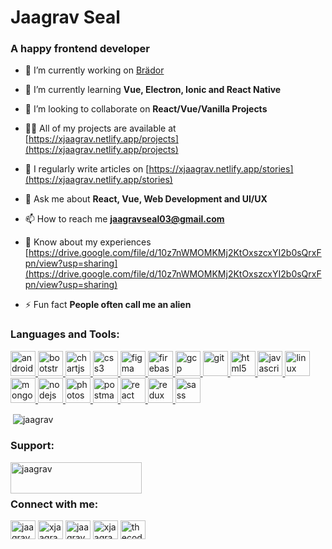 <h1 align="left">Jaagrav Seal</h1>
<h3 align="left">A happy frontend developer</h3>

- 🔭 I’m currently working on [Brädor](https://www.figma.com/file/AYsBsinUwBYtQpPwsTawbb/Brädor?node-id=0%3A1)

- 🌱 I’m currently learning **Vue, Electron, Ionic and React Native**

- 👯 I’m looking to collaborate on **React/Vue/Vanilla Projects**

- 👨‍💻 All of my projects are available at [https://xjaagrav.netlify.app/projects](https://xjaagrav.netlify.app/projects)

- 📝 I regularly write articles on [https://xjaagrav.netlify.app/stories](https://xjaagrav.netlify.app/stories)

- 💬 Ask me about **React, Vue, Web Development and UI/UX**

- 📫 How to reach me **jaagravseal03@gmail.com**

- 📄 Know about my experiences [https://drive.google.com/file/d/10z7nWMOMKMj2KtOxszcxYI2b0sQrxFpn/view?usp=sharing](https://drive.google.com/file/d/10z7nWMOMKMj2KtOxszcxYI2b0sQrxFpn/view?usp=sharing)

- ⚡ Fun fact **People often call me an alien**

<h3 align="left">Languages and Tools:</h3>
<p align="left"> <a href="https://developer.android.com" target="_blank"> <img src="https://devicons.github.io/devicon/devicon.git/icons/android/android-original-wordmark.svg" alt="android" width="40" height="40"/> </a> <a href="https://getbootstrap.com" target="_blank"> <img src="https://devicons.github.io/devicon/devicon.git/icons/bootstrap/bootstrap-plain.svg" alt="bootstrap" width="40" height="40"/> </a> <a href="https://www.chartjs.org" target="_blank"> <img src="https://www.chartjs.org/media/logo-title.svg" alt="chartjs" width="40" height="40"/> </a> <a href="https://www.w3schools.com/css/" target="_blank"> <img src="https://devicons.github.io/devicon/devicon.git/icons/css3/css3-original-wordmark.svg" alt="css3" width="40" height="40"/> </a> <a href="https://www.figma.com/" target="_blank"> <img src="https://www.vectorlogo.zone/logos/figma/figma-icon.svg" alt="figma" width="40" height="40"/> </a> <a href="https://firebase.google.com/" target="_blank"> <img src="https://www.vectorlogo.zone/logos/firebase/firebase-icon.svg" alt="firebase" width="40" height="40"/> </a> <a href="https://cloud.google.com" target="_blank"> <img src="https://www.vectorlogo.zone/logos/google_cloud/google_cloud-icon.svg" alt="gcp" width="40" height="40"/> </a> <a href="https://git-scm.com/" target="_blank"> <img src="https://www.vectorlogo.zone/logos/git-scm/git-scm-icon.svg" alt="git" width="40" height="40"/> </a> <a href="https://www.w3.org/html/" target="_blank"> <img src="https://devicons.github.io/devicon/devicon.git/icons/html5/html5-original-wordmark.svg" alt="html5" width="40" height="40"/> </a> <a href="https://developer.mozilla.org/en-US/docs/Web/JavaScript" target="_blank"> <img src="https://devicons.github.io/devicon/devicon.git/icons/javascript/javascript-original.svg" alt="javascript" width="40" height="40"/> </a> <a href="https://www.linux.org/" target="_blank"> <img src="https://devicons.github.io/devicon/devicon.git/icons/linux/linux-original.svg" alt="linux" width="40" height="40"/> </a> <a href="https://www.mongodb.com/" target="_blank"> <img src="https://devicons.github.io/devicon/devicon.git/icons/mongodb/mongodb-original-wordmark.svg" alt="mongodb" width="40" height="40"/> </a> <a href="https://nodejs.org" target="_blank"> <img src="https://devicons.github.io/devicon/devicon.git/icons/nodejs/nodejs-original-wordmark.svg" alt="nodejs" width="40" height="40"/> </a> <a href="https://www.photoshop.com/en" target="_blank"> <img src="https://devicons.github.io/devicon/devicon.git/icons/photoshop/photoshop-plain.svg" alt="photoshop" width="40" height="40"/> </a> <a href="https://postman.com" target="_blank"> <img src="https://www.vectorlogo.zone/logos/getpostman/getpostman-icon.svg" alt="postman" width="40" height="40"/> </a> <a href="https://reactjs.org/" target="_blank"> <img src="https://devicons.github.io/devicon/devicon.git/icons/react/react-original-wordmark.svg" alt="react" width="40" height="40"/> </a> <a href="https://redux.js.org" target="_blank"> <img src="https://devicons.github.io/devicon/devicon.git/icons/redux/redux-original.svg" alt="redux" width="40" height="40"/> </a> <a href="https://sass-lang.com" target="_blank"> <img src="https://devicons.github.io/devicon/devicon.git/icons/sass/sass-original.svg" alt="sass" width="40" height="40"/> </a> </p>

<p>&nbsp;<img align="center" src="https://github-readme-stats.vercel.app/api?username=jaagrav&show_icons=true&locale=en&theme=tokyonight" alt="jaagrav" /></p>

<h3 align="left">Support:</h3>
<p><a href="https://www.buymeacoffee.com/jaagrav"> <img align="left" src="https://cdn.buymeacoffee.com/buttons/v2/default-yellow.png" height="50" width="210" alt="jaagrav" /></a></p><br><br>

<h3 align="left">Connect with me:</h3>
<p align="left">
<a href="https://dev.to/jaagrav" target="blank"><img align="center" src="https://cdn.jsdelivr.net/npm/simple-icons@3.0.1/icons/dev-dot-to.svg" alt="jaagrav" height="30" width="40" /></a>
<a href="https://twitter.com/xjaagrav" target="blank"><img align="center" src="https://cdn.jsdelivr.net/npm/simple-icons@3.0.1/icons/twitter.svg" alt="xjaagrav" height="30" width="40" /></a>
<a href="https://linkedin.com/in/jaagrav" target="blank"><img align="center" src="https://cdn.jsdelivr.net/npm/simple-icons@3.0.1/icons/linkedin.svg" alt="jaagrav" height="30" width="40" /></a>
<a href="https://instagram.com/xjaagrav" target="blank"><img align="center" src="https://cdn.jsdelivr.net/npm/simple-icons@3.0.1/icons/instagram.svg" alt="xjaagrav" height="30" width="40" /></a>
<a href="https://www.youtube.com/c/thecoders" target="blank"><img align="center" src="https://cdn.jsdelivr.net/npm/simple-icons@3.0.1/icons/youtube.svg" alt="thecoders" height="30" width="40" /></a>
</p>